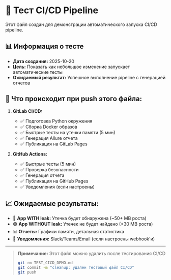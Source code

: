 # 🧪 Тест CI/CD Pipeline

Этот файл создан для демонстрации автоматического запуска CI/CD pipeline.

## 📊 Информация о тесте

- **Дата создания:** 2025-10-20
- **Цель:** Показать как небольшое изменение запускает автоматические тесты
- **Ожидаемый результат:** Успешное выполнение pipeline с генерацией отчетов

## 🚀 Что происходит при push этого файла:

1. **GitLab CI/CD:**
   - ✅ Подготовка Python окружения
   - ✅ Сборка Docker образов  
   - ✅ Быстрые тесты на утечки памяти (5 мин)
   - ✅ Генерация Allure отчета
   - ✅ Публикация на GitLab Pages

2. **GitHub Actions:**
   - ✅ Быстрые тесты (5 мин)
   - ✅ Проверка безопасности
   - ✅ Генерация отчета
   - ✅ Публикация на GitHub Pages
   - ✅ Уведомления (если настроены)

## 📈 Ожидаемые результаты:

- 🔴 **App WITH leak:** Утечка будет обнаружена (~50+ MB роста)
- 🟢 **App WITHOUT leak:** Утечек не будет найдено (<30 MB роста)
- 📊 **Отчеты:** Графики памяти, детальная статистика
- 📧 **Уведомления:** Slack/Teams/Email (если настроены webhook'и)

---

> **Примечание:** Этот файл можно удалить после тестирования CI/CD
> 
> ```bash
> git rm TEST_CICD_DEMO.md
> git commit -m "cleanup: удален тестовый файл CI/CD"
> git push
> ```